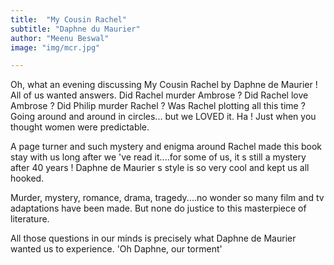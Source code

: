```yaml
---
title:  "My Cousin Rachel"
subtitle: "Daphne du Maurier"
author: "Meenu Beswal"
image: "img/mcr.jpg"

---
```


Oh, what an evening discussing My Cousin Rachel by Daphne de Maurier ! All of us wanted answers. Did Rachel murder Ambrose ? Did Rachel love Ambrose ? Did Philip murder Rachel ? Was Rachel plotting all this time ?
Going around and around in circles... but we LOVED it. Ha ! Just when you thought women were predictable. 

A page turner and such mystery and enigma around Rachel made this book stay with us long after we 've read it....for some of us, it s still a mystery after 40 years ! Daphne de Maurier s style is so very cool and kept us all hooked.

Murder, mystery, romance, drama, tragedy....no wonder so many film and tv adaptations have been made. But none do justice to this masterpiece of literature. 

All those questions in our minds is precisely what Daphne de Maurier wanted us to experience. 
'Oh Daphne, our torment'